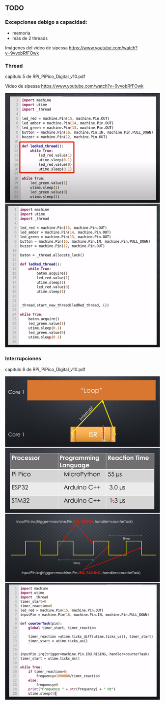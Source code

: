 ## TODO

### Excepciones debigo a capacidad:
* memoria
* más de 2 threads


Imágenes del video de sipessa https://www.youtube.com/watch?v=9vvobRfFOwk

### Thread

capítulo 5 de RPi_PiPico_Digital_v10.pdf

Vídeo de sipessa https://www.youtube.com/watch?v=9vvobRfFOwk

![](./images/Threading_1.png)
![](./images/Threading_2.png)

### Interrupciones

capitulo 6 de RPi_PiPico_Digital_v10.pdf



![](./images/Interrupcion.png)
![](./images/TiempoReaccion.png)
![](./images/FlancosInterrupcion.png)
![](./images/CodigoInterrupcion.png)